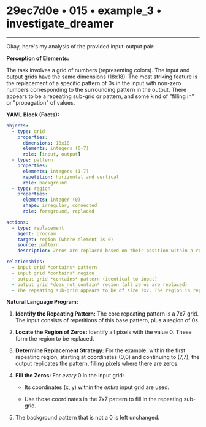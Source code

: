 # 29ec7d0e • 015 • example_3 • investigate_dreamer

---
Okay, here's my analysis of the provided input-output pair:

**Perception of Elements:**

The task involves a grid of numbers (representing colors). The input and output grids have the same dimensions (18x18). The most striking feature is the replacement of a specific pattern of 0s in the input with non-zero numbers corresponding to the surrounding pattern in the output. There appears to be a repeating sub-grid or pattern, and some kind of "filling in" or "propagation" of values.

**YAML Block (Facts):**



```yaml
objects:
  - type: grid
    properties:
      dimensions: 18x18
      elements: integers (0-7)
      role: [input, output]
  - type: pattern
    properties:
      elements: integers (1-7)
      repetition: horizontal and vertical
      role: background
  - type: region
    properties:
      elements: integer (0)
      shape: irregular, connected
      role: foreground, replaced

actions:
  - type: replacement
    agent: program
    target: region (where element is 0)
    source: pattern
    description: Zeros are replaced based on their position within a repeating pattern.

relationships:
  - input grid *contains* pattern
  - input grid *contains* region
  - output grid *contains* pattern (identical to input)
  - output grid *does_not_contain* region (all zeros are replaced)
  - The repeating sub-grid appears to be of size 7x7. The region is replaced with an upscaled version of this pattern.
```



**Natural Language Program:**

1.  **Identify the Repeating Pattern:** The core repeating pattern is a 7x7 grid. The input consists of repetitions of this base pattern, plus a region of 0s.

2.  **Locate the Region of Zeros:** Identify all pixels with the value 0. These form the region to be replaced.

3.  **Determine Replacement Strategy:** For the example, within the first repeating region, starting at coordinates (0,0) and continuing to (7,7), the output replicates the pattern, filling pixels where there are zeros.

4.  **Fill the Zeros:** For *every* 0 in the input grid:
    *   Its coordinates (x, y) within the *entire* input grid are used.

    * Use those coordinates in the 7x7 pattern to fill in the repeating sub-grid.

5.  The background pattern that is not a 0 is left unchanged.

